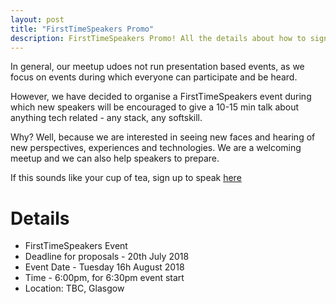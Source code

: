 ```yaml
---
layout: post
title: "FirstTimeSpeakers Promo"
description: FirstTimeSpeakers Promo! All the details about how to sign up here!
---
```


In general, our meetup udoes not run presentation based events, as we focus on events during which everyone can participate and be heard.

However, we have decided to organise a FirstTimeSpeakers event during which new speakers will be encouraged to give a 10-15 min talk about anything tech related - any stack, any softskill.  

Why? Well, because we are interested in seeing new faces and hearing of new perspectives, experiences and technologies.
We are a welcoming meetup and we can also help speakers to prepare.

If this sounds like your cup of tea, sign up to speak [here](https://codecraft2.typeform.com/to/pq1KnK)


# Details
* FirstTimeSpeakers Event
* Deadline for proposals  - 20th July 2018
* Event Date - Tuesday 16h August 2018
* Time - 6:00pm, for 6:30pm event start
* Location: TBC, Glasgow
